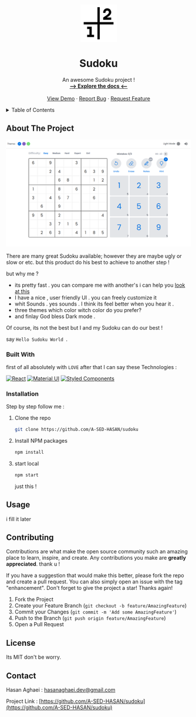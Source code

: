 <!--? PROJECT LOGO -->
<div align="center">
  <a href="https://github.com/A-SED-HASAN/sudoku">
    <img src="/public/sudoku.png" alt="Logo" width="100" height="100">
  </a>
  <h1 align="center">Sudoku</h1>
  <p align="center">
    An awesome Sudoku project !
    <br />
    <a href="https://github.com/A-SED-HASAN/sudoku"><strong>--> Explore the docs <--</strong></a>
    <br />
    <br />
    <a href="https://project-24-sudoku.netlify.app">View Demo</a>
    ·
    <a href="https://github.com/A-SED-HASAN/sudoku/issues">Report Bug</a>
    ·
    <a href="https://github.com/A-SED-HASAN/sudoku/issues">Request Feature</a>
  </p>
</div>

<!-- TABLE OF CONTENTS -->
<details>
  <summary>Table of Contents</summary>
  <ol>
    <li>
      <a href="#about-the-project">About The Project</a>
      <ul>
        <li><a href="#built-with">Built With</a></li>
      </ul>
    </li>
    <li>
      <a href="#installation">Installation</a>
    </li>
    <li><a href="#usage">Usage</a></li>
    <li><a href="#contributing">Contributing</a></li>
    <li><a href="#license">License</a></li>
    <li><a href="#contact">Contact</a></li>
  </ol>
</details>

<!-- ABOUT THE PROJECT -->

## About The Project

[![Sudoku Screen Shot][product-screenshot]](https://project-24-sudoku.netlify.app)

There are many great Sudoku available; however they are maybe ugly or slow or etc.
but this product do his best to achieve to another step !

but why me ?

- its pretty fast . you can compare me with another's i can help you <a href='https://sudoku.com/'>look at this</a>
- I have a nice , user friendly UI . you can freely customize it
- whit Sounds . yes sounds . I think its feel better when you hear it .
- three themes which color witch color do you prefer?
- and finlay God bless Dark mode .

Of course, its not the best but I and my Sudoku can do our best !

say `Hello Sudoku World `.

### Built With

first of all absolutely with `LOVE` after that I can say these Technologies :

[![React][React.js]][React-url]
[![Material UI][MUI]][MUI-url]
[![Styled Components][styled]][styled-url]

### Installation

Step by step follow me :

1. Clone the repo
   ```sh
   git clone https://github.com/A-SED-HASAN/sudoku
   ```
2. Install NPM packages
   ```sh
   npm install
   ```
3. start local
   ```sh
   npm start
   ```
   just this !
   <!-- USAGE EXAMPLES -->

## Usage

i fill it later

<!-- CONTRIBUTING -->

## Contributing

Contributions are what make the open source community such an amazing place to learn, inspire, and create. Any contributions you make are **greatly appreciated**.
thank u !

If you have a suggestion that would make this better, please fork the repo and create a pull request. You can also simply open an issue with the tag "enhancement".
Don't forget to give the project a star! Thanks again!

1. Fork the Project
2. Create your Feature Branch (`git checkout -b feature/AmazingFeature`)
3. Commit your Changes (`git commit -m 'Add some AmazingFeature'`)
4. Push to the Branch (`git push origin feature/AmazingFeature`)
5. Open a Pull Request

<!-- LICENSE -->

## License

Its MIT don't be worry.

<!-- CONTACT -->

## Contact

Hasan Aghaei : hasanaghaei.dev@gmail.com

Project Link : [https://github.com/A-SED-HASAN/sudoku](https://github.com/A-SED-HASAN/sudoku)

<!-- ACKNOWLEDGMENTS -->

<!-- MARKDOWN LINKS & IMAGES -->
<!---links -->

[product-screenshot]: public/Screenshot.png
[React.js]: https://img.shields.io/badge/React-20232A?style=for-the-badge&logo=react&logoColor=61DAFB
[React-url]: https://reactjs.org/
[styled]: https://img.shields.io/badge/styled_Component-20232A?style=for-the-badge&logo=styledcomponents&logoColor=DB7093
[styled-url]: https://styled-components.com/
[MUI]: https://img.shields.io/badge/Material_UI-20232A?style=for-the-badge&logo=MUI&logoColor=007FFF
[MUI-url]: https://styled-components.com/
